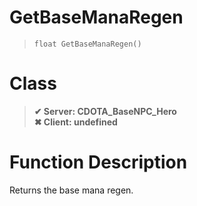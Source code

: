 # GetBaseManaRegen
> `float GetBaseManaRegen()`
# Class
> __✔ Server: CDOTA_BaseNPC_Hero__  
> __✖ Client: undefined__  
# Function Description
Returns the base mana regen.
